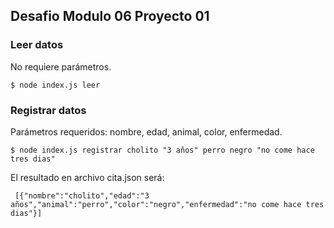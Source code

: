 ## Desafio Modulo 06 Proyecto 01

### Leer datos

No requiere parámetros.

```
$ node index.js leer
```

### Registrar datos

Parámetros requeridos: nombre, edad, animal, color, enfermedad.

```
$ node index.js registrar cholito "3 años" perro negro "no come hace tres dias"
```

El resultado en archivo cita.json será:

```
 [{"nombre":"cholito","edad":"3 años","animal":"perro","color":"negro","enfermedad":"no come hace tres dias"}]
 ```